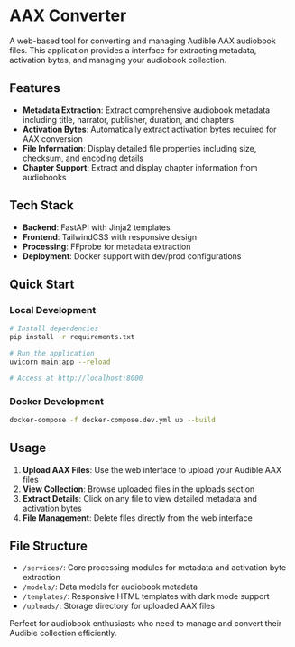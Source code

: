 # AAX Converter

A web-based tool for converting and managing Audible AAX audiobook files. This application provides a interface for extracting metadata, activation bytes, and managing your audiobook collection.

## Features

- **Metadata Extraction**: Extract comprehensive audiobook metadata including title, narrator, publisher, duration, and chapters
- **Activation Bytes**: Automatically extract activation bytes required for AAX conversion
- **File Information**: Display detailed file properties including size, checksum, and encoding details
- **Chapter Support**: Extract and display chapter information from audiobooks

## Tech Stack

- **Backend**: FastAPI with Jinja2 templates
- **Frontend**: TailwindCSS with responsive design
- **Processing**: FFprobe for metadata extraction
- **Deployment**: Docker support with dev/prod configurations

## Quick Start

### Local Development

```bash
# Install dependencies
pip install -r requirements.txt

# Run the application
uvicorn main:app --reload

# Access at http://localhost:8000
```

### Docker Development

```bash
docker-compose -f docker-compose.dev.yml up --build
```

## Usage

1. **Upload AAX Files**: Use the web interface to upload your Audible AAX files
2. **View Collection**: Browse uploaded files in the uploads section
3. **Extract Details**: Click on any file to view detailed metadata and activation bytes
4. **File Management**: Delete files directly from the web interface

## File Structure

- `/services/`: Core processing modules for metadata and activation byte extraction
- `/models/`: Data models for audiobook metadata
- `/templates/`: Responsive HTML templates with dark mode support
- `/uploads/`: Storage directory for uploaded AAX files

Perfect for audiobook enthusiasts who need to manage and convert their Audible collection efficiently.
